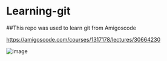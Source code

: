# Learning-git

##This repo was used to learn git from Amigoscode


https://amigoscode.com/courses/1317178/lectures/30664230

![image](https://user-images.githubusercontent.com/85416810/120909532-edd1f300-c643-11eb-90b4-58beeadb17bc.png)
